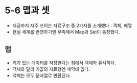 # 5-6 맵과 셋
- 지금까지 자주 쓰이는 자료구조 중 2가지를 소개했다 : 객체, 배열
- 현실 세계를 반영하기엔 부족해서 Map과 Set이 등장했다.

## 맵
- 키가 있는 데이터를 저장한다는 점에서 객체와 유사하다.
- 객체와 달리 키값의 자료형엔 제약에 없다.
- 객체는 모두 문자열로 변환된다.


